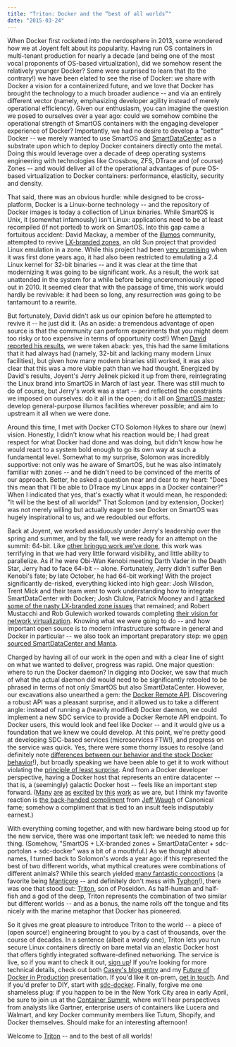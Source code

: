 ```yaml
---
title: "Triton: Docker and the “best of all worlds”"
date: "2015-03-24"
---
```


When Docker first rocketed into the nerdosphere in 2013, some wondered how we at Joyent felt about its popularity. Having run OS containers in multi-tenant production for nearly a decade (and being one of the most vocal proponents of OS-based virtualization), did we somehow resent the relatively younger Docker? Some were surprised to learn that (to the contrary!) we have been elated to see the rise of Docker: we share with Docker a vision for a containerized future, and we love that Docker has brought the technology to a much broader audience -- and via an entirely different vector (namely, emphasizing developer agility instead of merely operational efficiency). Given our enthusiasm, you can imagine the question we posed to ourselves over a year ago: could we somehow combine the operational strength of SmartOS containers with the engaging developer experience of Docker? Importantly, we had no desire to develop a "better" Docker -- we merely wanted to use SmartOS and [SmartDataCenter](https://github.com/joyent/sdc/) as a substrate upon which to deploy Docker containers directly onto the metal. Doing this would leverage over a decade of deep operating systems engineering with technologies like Crossbow, ZFS, DTrace and (of course) Zones -- and would deliver all of the operational advantages of pure OS-based virtualization to Docker containers: performance, elasticity, security and density.

That said, there was an obvious hurdle: while designed to be cross-platform, Docker is a Linux-borne technology -- and the repository of Docker images is today a collection of Linux binaries. While SmartOS is Unix, it (somewhat infamously) isn't Linux: applications need to be at least recompiled (if not ported) to work on SmartOS. Into this gap came a fortuitous accident: David Mackay, a member of the [illumos](https://www.youtube.com/watch?v=-zRN7XLCRhc) community, attempted to revive [LX-branded zones](https://wiki.smartos.org/display/DOC/LX+Branded+Zones), an old Sun project that provided Linux emulation in a zone. While this project had been [very promising](http://dtrace.org/blogs/ahl/2005/12/13/dtrace-for-linux/) when it was first done years ago, it had also been restricted to emulating a 2.4 Linux kernel for 32-bit binaries -- and it was clear at the time that modernizing it was going to be significant work. As a result, the work sat unattended in the system for a while before being unceremoniously ripped out in 2010. It seemed clear that with the passage of time, this work would hardly be revivable: it had been so long, any resurrection was going to be tantamount to a rewrite.

But fortunately, David didn't ask us our opinion before he attempted to revive it -- he just did it. (As an aside: a tremendous advantage of open source is that the community can perform experiments that you might deem too risky or too expensive in terms of opportunity cost!) When [David reported his results](http://www.listbox.com/member/archive/182179/2014/01/sort/time_rev/page/2/entry/0:171/20140115122252:AF7F3336-7E09-11E3-A070-B92BA60CD128/), we were taken aback: yes, this had the same limitations that it had always had (namely, 32-bit and lacking many modern Linux facilities), but given how many modern binaries still worked, it was also clear that this was a more viable path than we had thought. Energized by David's results, Joyent's Jerry Jelinek picked it up from there, reintegrating the Linux brand into SmartOS in March of last year. There was still much to do of course, but Jerry's work was a start -- and reflected the constraints we imposed on ourselves: do it all in the open; do it all on [SmartOS master](https://github.com/joyent/illumos-joyent); develop general-purpose illumos facilities wherever possible; and aim to upstream it all when we were done.

Around this time, I met with Docker CTO Solomon Hykes to share our (new) vision. Honestly, I didn't know what his reaction would be; I had great respect for what Docker had done and was doing, but didn't know how he would react to a system bold enough to go its own way at such a fundamental level. Somewhat to my surprise, Solomon was incredibly supportive: not only was he aware of SmartOS, but he was also intimately familiar with zones -- and he didn't need to be convinced of the merits of our approach. Better, he asked a question near and dear to my heart: "Does this mean that I'll be able to DTrace my Linux apps in a Docker container?" When I indicated that yes, that's exactly what it would mean, he responded: "It will be the best of all worlds!" That Solomon (and by extension, Docker) was not merely willing but actually eager to see Docker on SmartOS was hugely inspirational to us, and we redoubled our efforts.

Back at Joyent, we worked assiduously under Jerry's leadership over the spring and summer, and by the fall, we were ready for an attempt on the summit: 64-bit. Like [other bringup work we've done](http://dtrace.org/blogs/bmc/2011/08/15/kvm-on-illumos/), this work was terrifying in that we had very little forward visibility, and little ability to parallelize. As if he were Obi-Wan Kenobi meeting Darth Vader in the Death Star, Jerry had to face 64-bit -- alone. Fortunately, Jerry didn't suffer Ben Kenobi's fate; by late October, he had 64-bit working! With the project significantly de-risked, everything kicked into high gear: Josh Wilsdon, Trent Mick and their team went to work understanding how to integrate SmartDataCenter with Docker; Josh Clulow, Patrick Mooney and I [attacked some of the nasty LX-branded zone issues](https://twitter.com/bcantrill/status/570388417969676288) that remained; and Robert Mustacchi and Rob Gulewich worked towards completing [their vision for network virtualization](http://dtrace.org/blogs/rm/2014/09/23/illumos-overlay-networks-development-preview-02/). Knowing what we were going to do -- and how important open source is to modern infrastructure software in general and Docker in particular -- we also took an important preparatory step: we [open sourced SmartDataCenter and Manta](https://www.joyent.com/blog/sdc-and-manta-are-now-open-source).

Charged by having all of our work in the open and with a clear line of sight on what we wanted to deliver, progress was rapid. One major question: where to run the Docker daemon? In digging into Docker, we saw that much of what the actual daemon did would need to be significantly retooled to be phrased in terms of not only SmartOS but also SmartDataCenter. However, our excavations also unearthed a gem: the [Docker Remote API](https://www.joyent.com/blog/dockers-killer-feature). Discovering a robust API was a pleasant surprise, and it allowed us to take a different angle: instead of running a (heavily modified) Docker daemon, we could implement a new SDC service to provide a Docker Remote API endpoint. To Docker users, this would look and feel like Docker -- and it would give us a foundation that we knew we could develop. At this point, we're pretty good at developing SDC-based services (microservices FTW!), and progress on the service was quick. Yes, there were some thorny issues to resolve (and definitely note [differences between our behavior and the stock Docker behavior](https://github.com/joyent/sdc-docker/blob/master/docs/divergence.md)!), but broadly speaking we have been able to get it to work without violating the [principle of least surprise](http://en.wikipedia.org/wiki/Principle_of_least_astonishment). And from a Docker developer perspective, having a Docker host that represents an entire datacenter -- that is, a (seemingly) galactic Docker host -- feels like an important step forward. ([Many](https://twitter.com/botchagalupe/status/576591662941646849) [are](https://twitter.com/brdloush/status/575795375774253056) [as](https://twitter.com/litton_chris/status/575739120040828928) [excited](https://twitter.com/pims/status/574364039230312450) [by](https://twitter.com/parshap/status/568625468632477696) [this](https://twitter.com/sauliuspr/status/560525645307199489) [work](https://twitter.com/borja_burgos/status/567506350549118976) as we are, but I think my favorite reaction is [the back-handed compliment](https://twitter.com/jdub/status/576929892488495105) from [Jeff Waugh](http://en.wikipedia.org/wiki/Jeff_Waugh) of Canonical fame; somehow a compliment that is tied to an insult feels indisputably earnest.)

With everything coming together, and with new hardware being stood up for the new service, there was one important task left: we needed to name this thing. (Somehow, "SmartOS + LX-branded zones + SmartDataCenter + sdc-portolan + sdc-docker" was a bit of a mouthful.) As we thought about names, I turned back to Solomon's words a year ago: if this represented the best of two different worlds, what mythical creatures were combinations of different animals? While this search yielded [many fantastic concoctions](http://en.wikipedia.org/wiki/List_of_hybrid_creatures_in_mythology) (a favorite being [Manticore](http://en.wikipedia.org/wiki/Manticore) -- and definitely don't mess with [Typhon](http://en.wikipedia.org/wiki/Typhon)!), there was one that stood out: [Triton](http://en.wikipedia.org/wiki/Triton_%28mythology%29), son of Poseidon. As half-human and half-fish and a god of the deep, Triton represents the combination of two similar but different worlds -- and as a bonus, the name rolls off the tongue and fits nicely with the marine metaphor that Docker has pioneered.

So it gives me great pleasure to introduce Triton to the world -- a piece of (open source!) engineering brought to you by a cast of thousands, over the course of decades. In a sentence (albeit a wordy one), Triton lets you run secure Linux containers directly on bare metal via an elastic Docker host that offers tightly integrated software-defined networking. The service is live, so if you want to check it out, [sign up](https://www.joyent.com/lp/preview)! If you're looking for more technical details, check out both [Casey's blog entry](https://www.joyent.com/blog/expanded-container-service-preview) and my [Future of Docker in Production](https://www.joyent.com/developers/videos/docker-and-the-future-of-containers-in-production) presentation. If you'd like it on-prem, [get in touch](https://www.joyent.com/lp/preview). And if you'd prefer to DIY, start with [sdc-docker](https://github.com/joyent/sdc-docker). Finally, forgive me one shameless plug: if you happen to be in the New York City area in early April, be sure to join us at the [Container Summit](https://www.joyent.com/about/events/container-summit), where we'll hear perspectives from analysts like Gartner, enterprise users of containers like Lucera and Walmart, and key Docker community members like Tutum, Shopify, and Docker themselves. Should make for an interesting afternoon!

Welcome to [Triton](https://www.joyent.com/developers/triton-faq) -- and to the best of all worlds!
